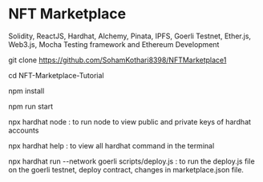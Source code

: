 # NFT Marketplace

Solidity, ReactJS, Hardhat, Alchemy, Pinata, IPFS, Goerli Testnet, Ether.js, Web3.js, Mocha Testing framework and Ethereum Development

git clone https://github.com/SohamKothari8398/NFTMarketplace1

cd NFT-Marketplace-Tutorial

npm install

npm run start

npx hardhat node : to run node to view public and private keys of hardhat accounts

npx hardhat help : to view all hardhat command in the terminal

npx hardhat run --network goerli scripts/deploy.js : to run the deploy.js file on the goerli testnet, deploy contract, changes in marketplace.json file.
```
